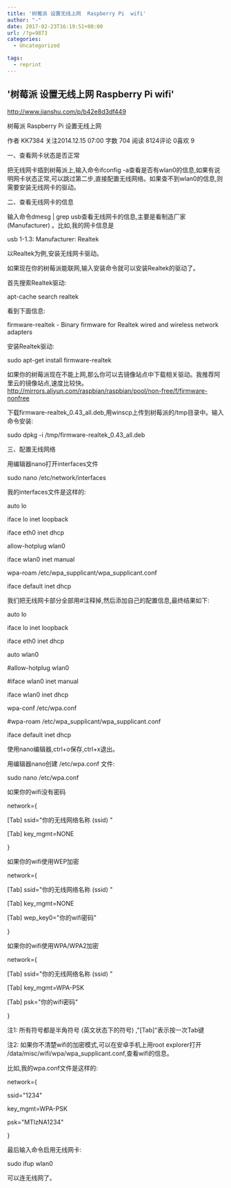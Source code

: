 ```yaml
---
title: '树莓派 设置无线上网  Raspberry Pi  wifi'
author: "-"
date: 2017-02-23T16:19:51+00:00
url: /?p=9873
categories:
  - Uncategorized

tags:
  - reprint
---
```

## '树莓派 设置无线上网  Raspberry Pi  wifi'
http://www.jianshu.com/p/b42e8d3df449

树莓派 Raspberry Pi 设置无线上网
  
作者 KK7384 关注2014.12.15 07:00 字数 704 阅读 8124评论 0喜欢 9
  
一、查看网卡状态是否正常
  
把无线网卡插到树莓派上,输入命令ifconfig -a查看是否有wlan0的信息,如果有说明网卡状态正常,可以跳过第二步,直接配置无线网络。如果查不到wlan0的信息,则需要安装无线网卡的驱动。

二、查看无线网卡的信息
  
输入命令dmesg | grep usb查看无线网卡的信息,主要是看制造厂家 (Manufacturer) 。比如,我的网卡信息是

usb 1-1.3: Manufacturer: Realtek
  
以Realtek为例,安装无线网卡驱动。

如果现在你的树莓派能联网,输入安装命令就可以安装Realtek的驱动了。

首先搜索Realtek驱动: 

apt-cache search realtek
  
看到下面信息: 

firmware-realtek - Binary firmware for Realtek wired and wireless network adapters
  
安装Realtek驱动: 

sudo apt-get install firmware-realtek
  
如果你的树莓派现在不能上网,那么你可以去镜像站点中下载相关驱动。我推荐阿里云的镜像站点,速度比较快。http://mirrors.aliyun.com/raspbian/raspbian/pool/non-free/f/firmware-nonfree

下载firmware-realtek_0.43_all.deb,用winscp上传到树莓派的/tmp目录中。输入命令安装: 

sudo dpkg -i /tmp/firmware-realtek_0.43_all.deb
  
三、配置无线网络
  
用编辑器nano打开interfaces文件

sudo nano /etc/network/interfaces
  
我的interfaces文件是这样的: 

auto lo

iface lo inet loopback
  
iface eth0 inet dhcp

allow-hotplug wlan0
  
iface wlan0 inet manual
  
wpa-roam /etc/wpa_supplicant/wpa_supplicant.conf
  
iface default inet dhcp
  
我们把无线网卡部分全部用#注释掉,然后添加自己的配置信息,最终结果如下: 

auto lo

iface lo inet loopback
  
iface eth0 inet dhcp

auto wlan0
  
#allow-hotplug wlan0
  
#iface wlan0 inet manual
  
iface wlan0 inet dhcp
  
wpa-conf /etc/wpa.conf
  
#wpa-roam /etc/wpa_supplicant/wpa_supplicant.conf
  
iface default inet dhcp
  
使用nano编辑器,ctrl+o保存,ctrl+x退出。

用编辑器nano创建 /etc/wpa.conf 文件: 

sudo nano /etc/wpa.conf
  
如果你的wifi没有密码

network={
  
[Tab] ssid="你的无线网络名称 (ssid) "
  
[Tab] key_mgmt=NONE
  
}
  
如果你的wifi使用WEP加密

network={
  
[Tab] ssid="你的无线网络名称 (ssid) "
  
[Tab] key_mgmt=NONE
  
[Tab] wep_key0="你的wifi密码"
  
}
  
如果你的wifi使用WPA/WPA2加密

network={
  
[Tab] ssid="你的无线网络名称 (ssid) "
  
[Tab] key_mgmt=WPA-PSK
  
[Tab] psk="你的wifi密码"
  
}
  
注1: 所有符号都是半角符号 (英文状态下的符号) ,"[Tab]"表示按一次Tab键

注2: 如果你不清楚wifi的加密模式,可以在安卓手机上用root explorer打开 /data/misc/wifi/wpa/wpa_supplicant.conf,查看wifi的信息。

比如,我的wpa.conf文件是这样的: 

network={
  
ssid="1234"
  
key_mgmt=WPA-PSK
  
psk="MTIzNA1234"
  
}
  
最后输入命令启用无线网卡: 

sudo ifup wlan0
  
可以连无线网了。
